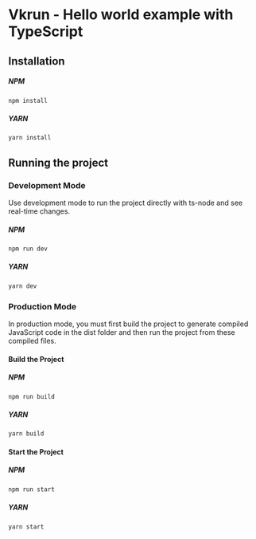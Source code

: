 # Vkrun - Hello world example with TypeScript

## Installation

##### NPM

```bash
npm install
```

##### YARN

```bash
yarn install
```

## Running the project

### Development Mode

Use development mode to run the project directly with ts-node and see real-time changes.

##### NPM

```bash
npm run dev
```

##### YARN

```bash
yarn dev
```

### Production Mode

In production mode, you must first build the project to generate compiled JavaScript code in the dist folder and then run the project from these compiled files.

#### Build the Project

##### NPM

```bash
npm run build
```

##### YARN

```bash
yarn build
```

#### Start the Project

##### NPM

```bash
npm run start
```

##### YARN

```bash
yarn start
```
